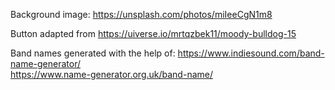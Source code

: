 Background image: https://unsplash.com/photos/miIeeCgN1m8

Button adapted from https://uiverse.io/mrtqzbek11/moody-bulldog-15

Band names generated with the help of: 
    https://www.indiesound.com/band-name-generator/  
    https://www.name-generator.org.uk/band-name/